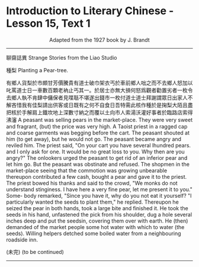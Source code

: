 # Introduction to Literary Chinese - Lesson 15, Text 1

<center>Adapted from the 1927 book by J. Brandt</center>

---

聊齋誌異
Strange Stories from the Liao Studio

種梨
Planting a Pear-tree.

有鄉人貨梨於市頗甘芳價騰貴有道士破巾架衣丐於車前鄉人咄之而不去鄉人怒加以叱罵道士日一車數百顆老衲止丐其一。於居士亦無大損何怒爲觀者勸置劣者一枚令去鄉人執不肯肆中傭保者見喋聒不堪遂出錢市一枚付道士道士拜謝謂眾日出家人不解吝惜我有佳梨請出供客或日既有之何不自食日吾特需此核作種於是掬梨大陌且盡把核於手解肩上鐵坎地上深數寸納之而覆以土向市人索湯沃灌好事者於臨路店索得沸瀋
A peasant was selling pears in the market-place. They were very sweet and fragrant, (but) the price was very high. A Taoist priest in a ragged cap and coarse garments was begging before the cart. The peasant shouted at him (to get away), but he would not go. The peasant became angry and reviled him. The priest said, "On your cart you have several lhundred pears. and I only ask for one. It would be no great loss to you. Why then are you angry?" The onlookers urged the peasant to get rid of an inferior pear and let him go. But the peasant was obstinate and refused. The shopmen in the market-place seeing that the commotion was growing unbearable thereupon contributed a few cash, bought a pear and gave it to the priest. The priest bowed his thanks and said to the crowd, "We monks do not understand stinginess. I have here a very fine pear, let me present it to you." Some- body remarked, "Since you have it, why do you not eat it yourself? "I particularly wanted the seeds to plant them," he replied. Thereupon he seized the pear in both hands, took a large bite and finished it. He took the seeds in his hand, unfastened the pick from his shoulder, dug a hole several inches deep and put the seedsin, covering them over with earth. He (then) demanded of the market people some hot water with which to water (the seeds). Willing helpers detched some boiled water from a neighbouring roadside inn.

(未完)
(to be continued)

---
